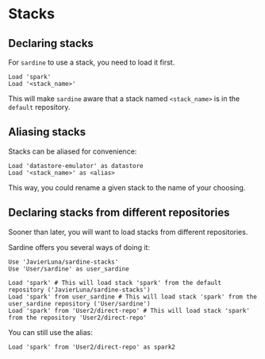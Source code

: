 # Stacks

## Declaring stacks

For `sardine` to use a stack, you need to load it first.

```
Load 'spark'
Load '<stack_name>'
```

This will make `sardine` aware that a stack named `<stack_name>` is in the `default` repository.

## Aliasing stacks

Stacks can be aliased for convenience:

```
Load 'datastore-emulator' as datastore
Load '<stack_name>' as <alias>
```

This way, you could rename a given stack to the name of your choosing.

## Declaring stacks from different repositories

Sooner than later, you will want to load stacks from different repositories.

Sardine offers you several ways of doing it:

```
Use 'JavierLuna/sardine-stacks'
Use 'User/sardine' as user_sardine

Load 'spark' # This will load stack 'spark' from the default repository ('JavierLuna/sardine-stacks')
Load 'spark' from user_sardine # This will load stack 'spark' from the user_sardine repository ('User/sardine')
Load 'spark' from 'User2/direct-repo' # This will load stack 'spark' from the repository 'User2/direct-repo'
```

You can still use the alias:

```
Load 'spark' from 'User2/direct-repo' as spark2
```